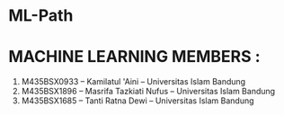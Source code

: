 # ML-Path
# MACHINE LEARNING MEMBERS :
1. M435BSX0933 – Kamilatul 'Aini – Universitas Islam Bandung 
2. M435BSX1896 – Masrifa Tazkiati Nufus – Universitas Islam Bandung
3. M435BSX1685 – Tanti Ratna Dewi – Universitas Islam Bandung

